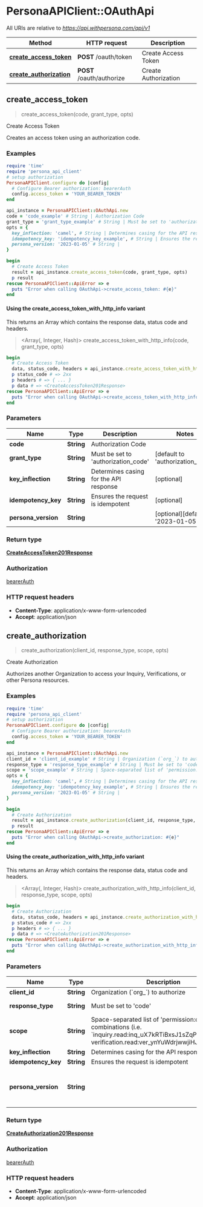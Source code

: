 # PersonaAPIClient::OAuthApi

All URIs are relative to *https://api.withpersona.com/api/v1*

| Method | HTTP request | Description |
| ------ | ------------ | ----------- |
| [**create_access_token**](OAuthApi.md#create_access_token) | **POST** /oauth/token | Create Access Token |
| [**create_authorization**](OAuthApi.md#create_authorization) | **POST** /oauth/authorize | Create Authorization |


## create_access_token

> <CreateAccessToken201Response> create_access_token(code, grant_type, opts)

Create Access Token

Creates an access token using an authorization code.

### Examples

```ruby
require 'time'
require 'persona_api_client'
# setup authorization
PersonaAPIClient.configure do |config|
  # Configure Bearer authorization: bearerAuth
  config.access_token = 'YOUR_BEARER_TOKEN'
end

api_instance = PersonaAPIClient::OAuthApi.new
code = 'code_example' # String | Authorization Code
grant_type = 'grant_type_example' # String | Must be set to 'authorization_code'
opts = {
  key_inflection: 'camel', # String | Determines casing for the API response
  idempotency_key: 'idempotency_key_example', # String | Ensures the request is idempotent
  persona_version: '2023-01-05' # String | 
}

begin
  # Create Access Token
  result = api_instance.create_access_token(code, grant_type, opts)
  p result
rescue PersonaAPIClient::ApiError => e
  puts "Error when calling OAuthApi->create_access_token: #{e}"
end
```

#### Using the create_access_token_with_http_info variant

This returns an Array which contains the response data, status code and headers.

> <Array(<CreateAccessToken201Response>, Integer, Hash)> create_access_token_with_http_info(code, grant_type, opts)

```ruby
begin
  # Create Access Token
  data, status_code, headers = api_instance.create_access_token_with_http_info(code, grant_type, opts)
  p status_code # => 2xx
  p headers # => { ... }
  p data # => <CreateAccessToken201Response>
rescue PersonaAPIClient::ApiError => e
  puts "Error when calling OAuthApi->create_access_token_with_http_info: #{e}"
end
```

### Parameters

| Name | Type | Description | Notes |
| ---- | ---- | ----------- | ----- |
| **code** | **String** | Authorization Code |  |
| **grant_type** | **String** | Must be set to &#39;authorization_code&#39; | [default to &#39;authorization_code&#39;] |
| **key_inflection** | **String** | Determines casing for the API response | [optional] |
| **idempotency_key** | **String** | Ensures the request is idempotent | [optional] |
| **persona_version** | **String** |  | [optional][default to &#39;2023-01-05&#39;] |

### Return type

[**CreateAccessToken201Response**](CreateAccessToken201Response.md)

### Authorization

[bearerAuth](../README.md#bearerAuth)

### HTTP request headers

- **Content-Type**: application/x-www-form-urlencoded
- **Accept**: application/json


## create_authorization

> <CreateAuthorization201Response> create_authorization(client_id, response_type, scope, opts)

Create Authorization

Authorizes another Organization to access your Inquiry, Verifications, or other Persona resources.

### Examples

```ruby
require 'time'
require 'persona_api_client'
# setup authorization
PersonaAPIClient.configure do |config|
  # Configure Bearer authorization: bearerAuth
  config.access_token = 'YOUR_BEARER_TOKEN'
end

api_instance = PersonaAPIClient::OAuthApi.new
client_id = 'client_id_example' # String | Organization (`org_`) to authorize
response_type = 'response_type_example' # String | Must be set to 'code'
scope = 'scope_example' # String | Space-separated list of 'permission:object' combinations (i.e. `inquiry.read:inq_uX7kRTiBxsJ1sZqPLAsjdP9j verification.read:ver_ynYuWdrjwwjiHJ2rgHfSoHeT`
opts = {
  key_inflection: 'camel', # String | Determines casing for the API response
  idempotency_key: 'idempotency_key_example', # String | Ensures the request is idempotent
  persona_version: '2023-01-05' # String | 
}

begin
  # Create Authorization
  result = api_instance.create_authorization(client_id, response_type, scope, opts)
  p result
rescue PersonaAPIClient::ApiError => e
  puts "Error when calling OAuthApi->create_authorization: #{e}"
end
```

#### Using the create_authorization_with_http_info variant

This returns an Array which contains the response data, status code and headers.

> <Array(<CreateAuthorization201Response>, Integer, Hash)> create_authorization_with_http_info(client_id, response_type, scope, opts)

```ruby
begin
  # Create Authorization
  data, status_code, headers = api_instance.create_authorization_with_http_info(client_id, response_type, scope, opts)
  p status_code # => 2xx
  p headers # => { ... }
  p data # => <CreateAuthorization201Response>
rescue PersonaAPIClient::ApiError => e
  puts "Error when calling OAuthApi->create_authorization_with_http_info: #{e}"
end
```

### Parameters

| Name | Type | Description | Notes |
| ---- | ---- | ----------- | ----- |
| **client_id** | **String** | Organization (&#x60;org_&#x60;) to authorize |  |
| **response_type** | **String** | Must be set to &#39;code&#39; | [default to &#39;code&#39;] |
| **scope** | **String** | Space-separated list of &#39;permission:object&#39; combinations (i.e. &#x60;inquiry.read:inq_uX7kRTiBxsJ1sZqPLAsjdP9j verification.read:ver_ynYuWdrjwwjiHJ2rgHfSoHeT&#x60; |  |
| **key_inflection** | **String** | Determines casing for the API response | [optional] |
| **idempotency_key** | **String** | Ensures the request is idempotent | [optional] |
| **persona_version** | **String** |  | [optional][default to &#39;2023-01-05&#39;] |

### Return type

[**CreateAuthorization201Response**](CreateAuthorization201Response.md)

### Authorization

[bearerAuth](../README.md#bearerAuth)

### HTTP request headers

- **Content-Type**: application/x-www-form-urlencoded
- **Accept**: application/json

